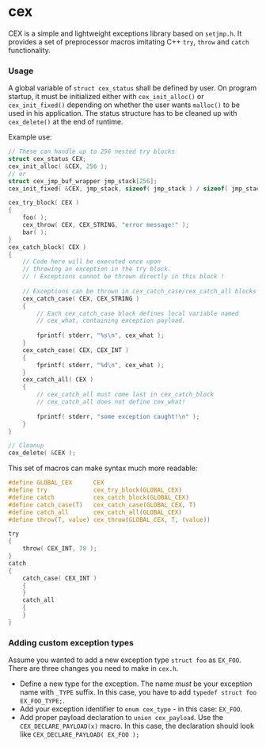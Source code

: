 # cex
CEX is a simple and lightweight exceptions library based on `setjmp.h`.
It provides a set of preprocessor macros imitating C++ `try`, `throw` and `catch` functionality.

### Usage
A global variable of `struct cex_status` shall be defined by user. On program startup, it must be initialized either with `cex_init_alloc()` or `cex_init_fixed()` depending on whether the user wants `malloc()` to be used in his application. The status structure has to be cleaned up with `cex_delete()` at the end of runtime.

Example use:
```c
// These can handle up to 256 nested try blocks
struct cex_status CEX;
cex_init_alloc( &CEX, 256 );
// or
struct cex_jmp_buf_wrapper jmp_stack[256];
cex_init_fixed( &CEX, jmp_stack, sizeof( jmp_stack ) / sizeof( jmp_stack[0] ) );

cex_try_block( CEX )
{
	foo( );
	cex_throw( CEX, CEX_STRING, "error message!" ); 
	bar( );
}
cex_catch_block( CEX )
{
	// Code here will be executed once upon
	// throwing an exception in the try block.
	// ! Exceptions cannot be thrown directly in this block !
	
	// Exceptions can be thrown in cex_catch_case/cex_catch_all blocks
	cex_catch_case( CEX, CEX_STRING )
	{
		// Each cex_catch_case block defines local variable named
		// cex_what, containing exception payload.
	
		fprintf( stderr, "%s\n", cex_what );
	}
	cex_catch_case( CEX, CEX_INT )
	{
		fprintf( stderr, "%d\n", cex_what );
	}
	cex_catch_all( CEX )
	{
		// cex_catch_all must come last in cex_catch_block
		// cex_catch_all does not define cex_what!
	
		fprintf( stderr, "some exception caught!\n" );
	}
}

// Cleanup
cex_delete( &CEX );
```

This set of macros can make syntax much more readable:
```c
#define GLOBAL_CEX      CEX
#define try             cex_try_block(GLOBAL_CEX)
#define catch           cex_catch_block(GLOBAL_CEX)
#define catch_case(T)   cex_catch_case(GLOBAL_CEX, T)
#define catch_all       cex_catch_all(GLOBAL_CEX)
#define throw(T, value) cex_throw(GLOBAL_CEX, T, (value)) 

try
{
	throw( CEX_INT, 78 );
}
catch
{
	catch_case( CEX_INT )
	{
	}
	catch_all
	{
	}
}
```

### Adding custom exception types

Assume you wanted to add a new exception type `struct foo` as `EX_FOO`. There are three changes you need to make in `cex.h`.
 - Define a new type for the exception. The name *must* be your exception name with `_TYPE` suffix. In this case, you have to add `typedef struct foo EX_FOO_TYPE;`.
 - Add your exception identifier to `enum cex_type` - in this case: `EX_FOO`.
 - Add proper payload declaration to `union cex_payload`. Use the `CEX_DECLARE_PAYLOAD(x)` macro. In this case, the declaration should look like `CEX_DECLARE_PAYLOAD( EX_FOO );`
 

